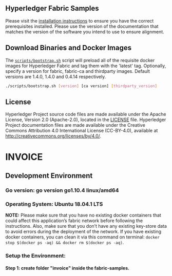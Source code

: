 [//]: # (SPDX-License-Identifier: CC-BY-4.0)

## Hyperledger Fabric Samples

Please visit the [installation instructions](http://hyperledger-fabric.readthedocs.io/en/latest/install.html)
to ensure you have the correct prerequisites installed. Please use the
version of the documentation that matches the version of the software you
intend to use to ensure alignment.

## Download Binaries and Docker Images

The [`scripts/bootstrap.sh`](https://github.com/hyperledger/fabric-samples/blob/release-1.3/scripts/bootstrap.sh)
script will preload all of the requisite docker
images for Hyperledger Fabric and tag them with the 'latest' tag. Optionally,
specify a version for fabric, fabric-ca and thirdparty images. Default versions
are 1.4.0, 1.4.0 and 0.4.14 respectively.

```bash
./scripts/bootstrap.sh [version] [ca version] [thirdparty_version]
```

## License <a name="license"></a>

Hyperledger Project source code files are made available under the Apache
License, Version 2.0 (Apache-2.0), located in the [LICENSE](LICENSE) file.
Hyperledger Project documentation files are made available under the Creative
Commons Attribution 4.0 International License (CC-BY-4.0), available at http://creativecommons.org/licenses/by/4.0/.

# INVOICE


## Development Environment
### Go version: go version go1.10.4 linux/amd64
### Operating System: Ubuntu 18.04.1 LTS

**NOTE:** Please make sure that you have no existing docker containers that could affect this application’s fabric network before following the instructions. Also, make sure that you don’t have any existing key-store data to avoid errors during the deployment of the network. If you have existing docker containers, you can clean it via this command on terminal: `docker stop $(docker ps -aq) && docker rm $(docker ps -aq)`.

### Setup the Environment:
#### Step 1: create folder **"invoice"** inside the fabric-samples.
